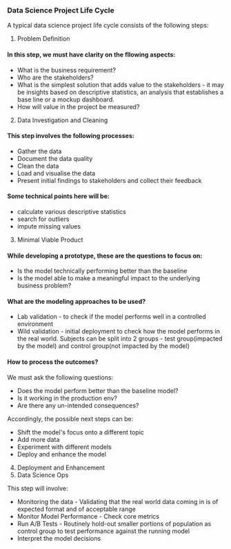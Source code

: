 ### Data Science Project Life Cycle

A typical data science project life cycle consists of the following steps:

1. Problem Definition

#### In this step, we must have clarity on the fllowing aspects:
* What is the business requirement?
* Who are the stakeholders?
* What is the simplest solution that adds value to the stakeholders - it may be insights based on descriptive statistics, an analysis that establishes a base line or a mockup dashboard.
* How will value in the project be measured?

2. Data Investigation and Cleaning

#### This step involves the following processes:
* Gather the data
* Document the data quality
* Clean the data
* Load and visualise the data
* Present initial findings to stakeholders and collect their feedback

#### Some technical points here will be:
* calculate various descriptive statistics
* search for outliers
* impute missing values

3. Minimal Viable Product

#### While developing a prototype, these are the questions to focus on:
* Is the model technically performing better than the baseline
* Is the model able to make a meaningful impact to the underlying business problem?

#### What are the modeling approaches to be used?
* Lab validation - to check if the model performs well in a controlled environment
* Wild validation - initial deployment to check how the model performs in the real world. Subjects can be split into 2 groups - test group(impacted by the model) and control group(not impacted by the model)

#### How to process the outcomes?
We must ask the following questions:
* Does the model perform better than the baseline model?
* Is it working in the production env?
* Are there any un-intended consequences?

Accordingly, the possible next steps can be:
* Shift the model's focus onto a different topic
* Add more data
* Experiment with different models
* Deploy and enhance the model

4. Deployment and Enhancement
5. Data Science Ops

This step will involve:
* Monitoring the data - Validating that the real world data coming in is of expected format and of acceptable range
* Monitor Model Performance - Check core metrics 
* Run A/B Tests - Routinely hold-out smaller portions of population as control group to test performance against the running model
* Interpret the model decisions 


